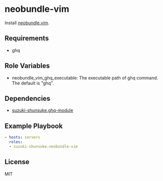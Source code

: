 neobundle-vim
===============

Install [neobundle.vim](https://github.com/Shougo/neobundle.vim).

Requirements
------------

* ghq

Role Variables
--------------

* neobundle_vim_ghq_executable: The executable path of ghq command. The default is "ghq".

Dependencies
------------

* [suzuki-shunsuke.ghq-module](https://galaxy.ansible.com/suzuki-shunsuke/ghq-module/)

Example Playbook
----------------

```yaml
- hosts: servers
  roles:
  - suzuki-shunsuke.neobundle-vim
```

License
-------

MIT
